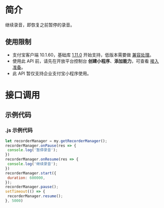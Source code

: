 # 简介
继续录音，即恢复之前暂停的录音。

## 使用限制

- 支付宝客户端 10.1.60，基础库 [1.11.0](https://opendocs.alipay.com/mini/framework/lib) 开始支持，低版本需要做 [兼容处理](https://docs.alipay.com/mini/framework/compatibility)。
- 使用此 API 前，请先在开放平台控制台 **创建小程序**、**添加能力**，可查看 [接入准备](https://opendocs.alipay.com/mini/02pj5u)。
- 此 API 暂仅支持企业支付宝小程序使用。

# 接口调用

## 示例代码

### .js 示例代码
```javascript
let recorderManager = my.getRecorderManager();
recorderManager.onPause(res => {
 console.log('暂停录音');
})
recorderManager.onResume(res => {
 console.log('继续录音');
})
recorderManager.start({
 duration: 600000,
});
recorderManager.pause();
setTimeout(() => {
 recorderManager.resume();
}, 5000)
```
